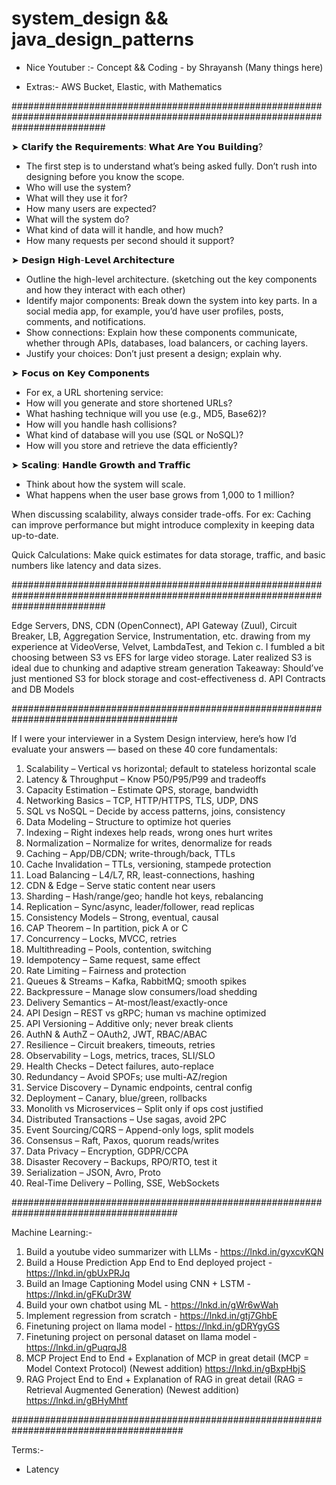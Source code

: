 # system_design && java_design_patterns

- Nice Youtuber :- Concept && Coding - by Shrayansh (Many things here)

- Extras:- AWS Bucket, Elastic, with Mathematics

#################################################################################################################################

➤ 𝗖𝗹𝗮𝗿𝗶𝗳𝘆 𝘁𝗵𝗲 𝗥𝗲𝗾𝘂𝗶𝗿𝗲𝗺𝗲𝗻𝘁𝘀: 𝗪𝗵𝗮𝘁 𝗔𝗿𝗲 𝗬𝗼𝘂 𝗕𝘂𝗶𝗹𝗱𝗶𝗻𝗴?
- The first step is to understand what’s being asked fully. Don’t rush into designing before you know the scope.
- Who will use the system?
- What will they use it for?
- How many users are expected?
- What will the system do?
- What kind of data will it handle, and how much?
- How many requests per second should it support?

➤ 𝗗𝗲𝘀𝗶𝗴𝗻 𝗛𝗶𝗴𝗵-𝗟𝗲𝘃𝗲𝗹 𝗔𝗿𝗰𝗵𝗶𝘁𝗲𝗰𝘁𝘂𝗿𝗲
- Outline the high-level architecture. (sketching out the key components and how they interact with each other)
- Identify major components: Break down the system into key parts. In a social media app, for example, you’d have user profiles, posts, comments, and notifications.
- Show connections: Explain how these components communicate, whether through APIs, databases, load balancers, or caching layers.
- Justify your choices: Don’t just present a design; explain why.

➤ 𝗙𝗼𝗰𝘂𝘀 𝗼𝗻 𝗞𝗲𝘆 𝗖𝗼𝗺𝗽𝗼𝗻𝗲𝗻𝘁𝘀
- For ex, a URL shortening service:
- How will you generate and store shortened URLs?
- What hashing technique will you use (e.g., MD5, Base62)?
- How will you handle hash collisions?
- What kind of database will you use (SQL or NoSQL)?
- How will you store and retrieve the data efficiently?

➤ 𝗦𝗰𝗮𝗹𝗶𝗻𝗴: 𝗛𝗮𝗻𝗱𝗹𝗲 𝗚𝗿𝗼𝘄𝘁𝗵 𝗮𝗻𝗱 𝗧𝗿𝗮𝗳𝗳𝗶𝗰
- Think about how the system will scale.
- What happens when the user base grows from 1,000 to 1 million?

When discussing scalability, always consider trade-offs. For ex: Caching can improve performance but might introduce complexity in keeping data up-to-date.

Quick Calculations: Make quick estimates for data storage, traffic, and basic numbers like latency and data sizes.

#################################################################################################################################

Edge Servers, DNS, CDN (OpenConnect), API Gateway (Zuul), Circuit Breaker, LB, Aggregation Service, Instrumentation, etc. drawing from my experience at VideoVerse, Velvet, LambdaTest, and Tekion
c. I fumbled a bit choosing between S3 vs EFS for large video storage. Later realized S3 is ideal due to chunking and adaptive stream generation
Takeaway: Should’ve just mentioned S3 for block storage and cost-effectiveness
d. API Contracts and DB Models

######################################################################################

If I were your interviewer in a System Design interview, here’s how I’d evaluate your answers — based on these 40 core fundamentals:

1. Scalability – Vertical vs horizontal; default to stateless horizontal scale
2. Latency & Throughput – Know P50/P95/P99 and tradeoffs
3. Capacity Estimation – Estimate QPS, storage, bandwidth
4. Networking Basics – TCP, HTTP/HTTPS, TLS, UDP, DNS
5. SQL vs NoSQL – Decide by access patterns, joins, consistency
6. Data Modeling – Structure to optimize hot queries
7. Indexing – Right indexes help reads, wrong ones hurt writes
8. Normalization – Normalize for writes, denormalize for reads
9. Caching – App/DB/CDN; write-through/back, TTLs
10. Cache Invalidation – TTLs, versioning, stampede protection
11. Load Balancing – L4/L7, RR, least-connections, hashing
12. CDN & Edge – Serve static content near users
13. Sharding – Hash/range/geo; handle hot keys, rebalancing
14. Replication – Sync/async, leader/follower, read replicas
15. Consistency Models – Strong, eventual, causal
16. CAP Theorem – In partition, pick A or C
17. Concurrency – Locks, MVCC, retries
18. Multithreading – Pools, contention, switching
19. Idempotency – Same request, same effect
20. Rate Limiting – Fairness and protection
21. Queues & Streams – Kafka, RabbitMQ; smooth spikes
22. Backpressure – Manage slow consumers/load shedding
23. Delivery Semantics – At-most/least/exactly-once
24. API Design – REST vs gRPC; human vs machine optimized
25. API Versioning – Additive only; never break clients
26. AuthN & AuthZ – OAuth2, JWT, RBAC/ABAC
27. Resilience – Circuit breakers, timeouts, retries
28. Observability – Logs, metrics, traces, SLI/SLO
29. Health Checks – Detect failures, auto-replace
30. Redundancy – Avoid SPOFs; use multi-AZ/region
31. Service Discovery – Dynamic endpoints, central config
32. Deployment – Canary, blue/green, rollbacks
33. Monolith vs Microservices – Split only if ops cost justified
34. Distributed Transactions – Use sagas, avoid 2PC
35. Event Sourcing/CQRS – Append-only logs, split models
36. Consensus – Raft, Paxos, quorum reads/writes
37. Data Privacy – Encryption, GDPR/CCPA
38. Disaster Recovery – Backups, RPO/RTO, test it
39. Serialization – JSON, Avro, Proto
40. Real-Time Delivery – Polling, SSE, WebSockets

######################################################################################

Machine Learning:-
1. Build a youtube video summarizer with LLMs - https://lnkd.in/gyxcvKQN
2. Build a House Prediction App End to End deployed project - https://lnkd.in/gbUxPRJq
3. Build an Image Captioning Model using CNN + LSTM - https://lnkd.in/gFKuDr3W
4. Build your own chatbot using ML - https://lnkd.in/gWr6wWah
5. Implement regression from scratch - https://lnkd.in/gtj7GhbE
6. Finetuning project on llama model - https://lnkd.in/gDRYgyGS
7. Finetuning project on personal dataset on llama model - https://lnkd.in/gPuqrqJ8
8. MCP Project End to End + Explanation of MCP in great detail (MCP = Model Context Protocol) (Newest addition) https://lnkd.in/gBxpHbjS
9. RAG Project End to End + Explanation of RAG in great detail (RAG = Retrieval Augmented Generation) (Newest addition) https://lnkd.in/gBHyMhtf

#######################################################################################

Terms:-
- Latency